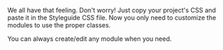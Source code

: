 We all have that feeling. Don't worry! Just copy your project's CSS and paste it in the Styleguide CSS file. Now you only need to customize the modules to use the proper classes.

You can always create/edit any module when you need.